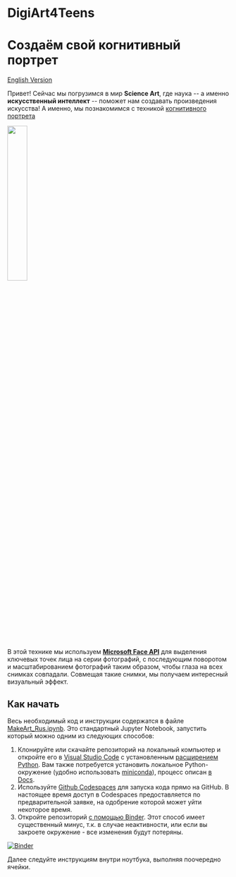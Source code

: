 # DigiArt4Teens
# Создаём свой когнитивный портрет

[English Version](README.md)

Привет! Сейчас мы погрузимся в мир **Science Art**, где наука -- а именно **искусственный интеллект** -- поможет нам создавать произведения искусства! А именно, мы познакомимся с техникой [когнитивного портрета](http://eazify.net/peopleblending)

<img src="http://soshnikov.com/images/art/PhoBoGuy.png" width="30%"/>

В этой технике мы используем **[Microsoft Face API](https://docs.microsoft.com/azure/cognitive-services/face/overview/?WT.mc_id=digiart-github-dmitryso)** для выделения ключевых точек лица на серии фотографий, с последующим поворотом и масштабированием фотографий таким образом, чтобы глаза на всех снимках совпадали. Совмещая такие снимки, мы получаем интересный визуальный эффект. 

## Как начать

Весь необходимый код и инструкции содержатся в файле [MakeArt_Rus.ipynb](MakeArt_Rus.ipynb). Это стандартный Jupyter Notebook, запустить который можно одним из следующих способов:

1. Клонируйте или скачайте репозиторий на локальный компьютер и откройте его в [Visual Studio Code][VSCode] с установленным [расширением Python][VSCPyExt]. Вам также потребуется установить локальное Python-окружение (удобно использовать [miniconda][miniconda]), процесс описан [в Docs][VSCPyDoc]. 
1. Используйте [Github Codespaces][Codespaces] для запуска кода прямо на GitHub. В настоящее время доступ в Codespaces предоставляется по предварительной заявке, на одобрение которой может уйти некоторое время.
1. Откройте репозиторий [с помощью Binder][Binder]. Этот способ имеет существенный минус, т.к. в случае неактивности, или если вы закроете окружение - все изменения будут потеряны.

[![Binder](https://mybinder.org/badge_logo.svg)](https://mybinder.org/v2/gh/shwars/DigiArt4Teens/master)

Далее следуйте инструкциям внутри ноутбука, выполняя поочередно ячейки.

[VSCode]: https://code.visualstudio.com/?WT.mc_id=digiart-github-dmitryso
[VSCPyExt]: https://marketplace.visualstudio.com/items?itemName=ms-python.python&WT.mc_id=digiart-github-dmitryso
[VSCPyDoc]: https://code.visualstudio.com/docs/python/python-tutorial/?WT.mc_id=digiart-github-dmitryso
[Codespaces]: https://github.com/features/codespaces/?WT.mc_id=digiart-github-dmitryso
[Binder]: https://mybinder.org/v2/gh/shwars/DigiArt4Teens/master
[miniconda]: https://conda.io/en/latest/miniconda.html
